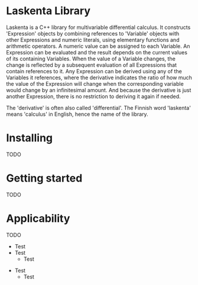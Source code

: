 # Laskenta Library

Laskenta is a C++ library for multivariable differential calculus.  It constructs 'Expression' objects by combining references to 'Variable' objects with other Expressions and numeric literals, using elementary functions and arithmetic operators.  A numeric value can be assigned to each Variable.  An Expression can be evaluated and the result depends on the current values of its containing Variables.  When the value of a Variable changes, the change is reflected by a subsequent evaluation of all Expressions that contain references to it.  Any Expression can be derived using any of the Variables it references, where the derivative indicates the ratio of how much the value of the Expression will change when the corresponding variable would change by an infinitesimal amount.  And because the derivative is just another Expression, there is no restriction to deriving it again if needed.

The 'derivative' is often also called 'differential'.  The Finnish word 'laskenta' means 'calculus' in English, hence the name of the library.

# Installing
TODO

# Getting started
TODO

# Applicability
TODO
* Test
* Test
  * Test
- Test
  - Test
